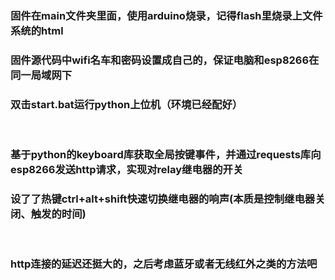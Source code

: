 ### 固件在main文件夹里面，使用arduino烧录，记得flash里烧录上文件系统的html
### 固件源代码中wifi名车和密码设置成自己的，保证电脑和esp8266在同一局域网下
### 双击start.bat运行python上位机（环境已经配好）
</br>

### 基于python的keyboard库获取全局按键事件，并通过requests库向esp8266发送http请求，实现对relay继电器的开关
### 设了了热键ctrl+alt+shift快速切换继电器的响声(本质是控制继电器关闭、触发的时间)

</br>

### http连接的延迟还挺大的，之后考虑蓝牙或者无线红外之类的方法吧